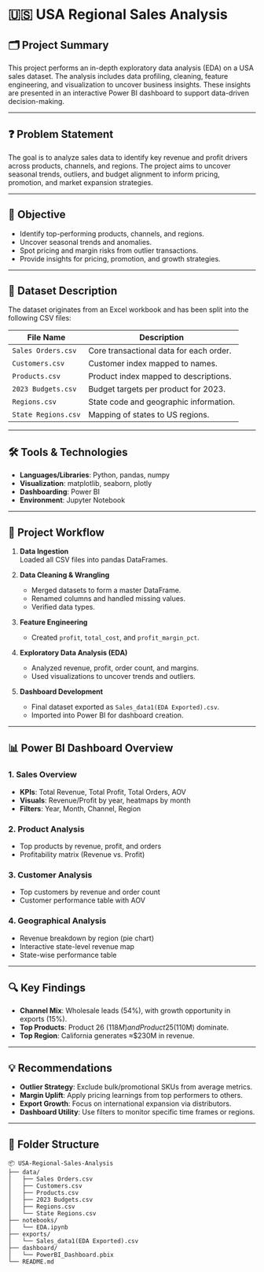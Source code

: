  # 🇺🇸 USA Regional Sales Analysis

## 🗂️ Project Summary
This project performs an in-depth exploratory data analysis (EDA) on a USA sales dataset. The analysis includes data profiling, cleaning, feature engineering, and visualization to uncover business insights. These insights are presented in an interactive Power BI dashboard to support data-driven decision-making.

---

## ❓ Problem Statement
The goal is to analyze sales data to identify key revenue and profit drivers across products, channels, and regions. The project aims to uncover seasonal trends, outliers, and budget alignment to inform pricing, promotion, and market expansion strategies.

---

## 🎯 Objective

- Identify top-performing products, channels, and regions.
- Uncover seasonal trends and anomalies.
- Spot pricing and margin risks from outlier transactions.
- Provide insights for pricing, promotion, and growth strategies.

---

## 💾 Dataset Description

The dataset originates from an Excel workbook and has been split into the following CSV files:

| File Name                  | Description |
|---------------------------|-------------|
| `Sales Orders.csv`        | Core transactional data for each order. |
| `Customers.csv`           | Customer index mapped to names. |
| `Products.csv`            | Product index mapped to descriptions. |
| `2023 Budgets.csv`        | Budget targets per product for 2023. |
| `Regions.csv`             | State code and geographic information. |
| `State Regions.csv`       | Mapping of states to US regions. |

---

## 🛠️ Tools & Technologies

- **Languages/Libraries**: Python, pandas, numpy
- **Visualization**: matplotlib, seaborn, plotly
- **Dashboarding**: Power BI
- **Environment**: Jupyter Notebook

---

## 🔄 Project Workflow

1. **Data Ingestion**  
   Loaded all CSV files into pandas DataFrames.

2. **Data Cleaning & Wrangling**  
   - Merged datasets to form a master DataFrame.  
   - Renamed columns and handled missing values.  
   - Verified data types.

3. **Feature Engineering**  
   - Created `profit`, `total_cost`, and `profit_margin_pct`.

4. **Exploratory Data Analysis (EDA)**  
   - Analyzed revenue, profit, order count, and margins.  
   - Used visualizations to uncover trends and outliers.

5. **Dashboard Development**  
   - Final dataset exported as `Sales_data1(EDA Exported).csv`.  
   - Imported into Power BI for dashboard creation.

---

## 📊 Power BI Dashboard Overview

### 1. Sales Overview
- **KPIs**: Total Revenue, Total Profit, Total Orders, AOV
- **Visuals**: Revenue/Profit by year, heatmaps by month
- **Filters**: Year, Month, Channel, Region

### 2. Product Analysis
- Top products by revenue, profit, and orders
- Profitability matrix (Revenue vs. Profit)

### 3. Customer Analysis
- Top customers by revenue and order count
- Customer performance table with AOV

### 4. Geographical Analysis
- Revenue breakdown by region (pie chart)
- Interactive state-level revenue map
- State-wise performance table

---

## 🔍 Key Findings

- **Channel Mix**: Wholesale leads (54%), with growth opportunity in exports (15%).
- **Top Products**: Product 26 ($118M) and Product 25 ($110M) dominate.
- **Top Region**: California generates ≈$230M in revenue.

---

## 💡 Recommendations

- **Outlier Strategy**: Exclude bulk/promotional SKUs from average metrics.
- **Margin Uplift**: Apply pricing learnings from top performers to others.
- **Export Growth**: Focus on international expansion via distributors.
- **Dashboard Utility**: Use filters to monitor specific time frames or regions.

---

## 📁 Folder Structure

```
📦 USA-Regional-Sales-Analysis
├── data/
│   ├── Sales Orders.csv
│   ├── Customers.csv
│   ├── Products.csv
│   ├── 2023 Budgets.csv
│   ├── Regions.csv
│   └── State Regions.csv
├── notebooks/
│   └── EDA.ipynb
├── exports/
│   └── Sales_data1(EDA Exported).csv
├── dashboard/
│   └── PowerBI_Dashboard.pbix
└── README.md
```

